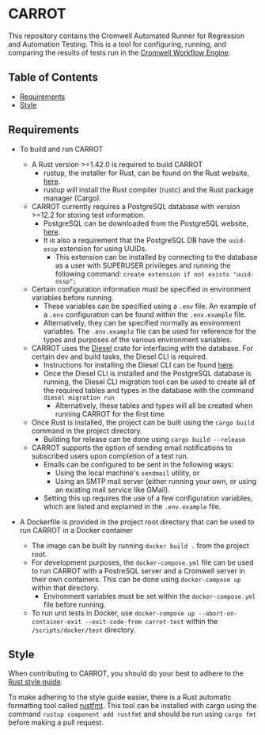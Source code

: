 # CARROT

This repository contains the Cromwell Automated Runner for Regression and Automation Testing.  This is a tool for configuring, running, and comparing the results of tests run in the [Cromwell Workflow Engine](https://github.com/broadinstitute/cromwell).

## Table of Contents
* [Requirements](#requirements)
* [Style](#style)

## <a name="requirements">Requirements</a>
* To build and run CARROT
    * A Rust version >=1.42.0 is required to build CARROT
        * rustup, the installer for Rust, can be found on the Rust website, [here](https://www.rust-lang.org/tools/install).
        * rustup will install the Rust compiler (rustc) and the Rust package manager (Cargo).
    * CARROT currently requires a PostgreSQL database with version >=12.2 for storing test information.
        * PostgreSQL can be downloaded from the PostgreSQL website, [here](https://www.postgresql.org/download/).
        * It is also a requirement that the PostgreSQL DB have the `uuid-ossp` extension for using UUIDs.
            * This extension can be installed by connecting to the database as a user with SUPERUSER privileges and running the following command:
            `create extension if not exists "uuid-ossp";`
    * Certain configuration information must be specified in environment variables before running.
        * These variables can be specified using a `.env` file.  An example of a `.env` configuration can be found within the `.env.example` file.
        * Alternatively, they can be specified normally as environment variables.  The `.env.example` file can be used for reference for the types and purposes of the various environment variables.
    * CARROT uses the [Diesel](http://diesel.rs/) crate for interfacing with the database.  For certain dev and build tasks, the Diesel CLI is required.
        * Instructions for installing the Diesel CLI can be found [here](http://diesel.rs/guides/getting-started/).
        * Once the Diesel CLI is installed and the PostgreSQL database is running, the Diesel CLI migration tool can be used to create all of the required tables and types in the database with the command `diesel migration run`
            * Alternatively, these tables and types will all be created when running CARROT for the first time
    * Once Rust is installed, the project can be built using the `cargo build` command in the project directory.
        * Building for release can be done using `cargo build --release`
    * CARROT supports the option of sending email notifications to subscribed users upon completion of a test run.  
        * Emails can be configured to be sent in the following ways:
            * Using the local machine's `sendmail` utility, or
            * Using an SMTP mail server (either running your own, or using an existing mail service like GMail).
        * Setting this up requires the use of a few configuration variables, which are listed and explained in the `.env.example` file.
        
* A Dockerfile is provided in the project root directory that can be used to run CARROT in a Docker container
    * The image can be built by running `docker build .` from the project root.
    * For development purposes, the `docker-compose.yml` file can be used to run CARROT with a PostreSQL server and a Cromwell server in their own containers.  This can be done using `docker-compose up` within that directory.
        * Environment variables must be set within the `docker-compose.yml` file before running.
    * To run unit tests in Docker, use `docker-compose up --abort-on-container-exit --exit-code-from carrot-test` within the `/scripts/docker/test` directory.

## <a name="style">Style</a>

When contributing to CARROT, you should do your best to adhere to the [Rust style guide](https://github.com/rust-dev-tools/fmt-rfcs/blob/master/guide/guide.md).

To make adhering to the style guide easier, there is a Rust automatic formatting tool called [rustfmt](https://github.com/rust-lang/rustfmt). This tool can be installed with cargo using the command `rustup component add rustfmt` and should be run using `cargo fmt` before making a pull request.
